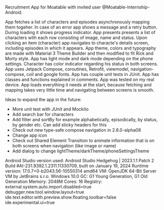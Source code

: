 Recruitment App for Moatable with invited user @Moatable-Internship-Android.

App fetches a list of characters and episodes asynchronously mapping them togeher.
In case of an error app shows a message and a retry button.
During loading it shows progress indicator.
App presents presents a list of characters with each row consisting of image, name and status.
Upon clicking an item (character) app navigates to characte's details screen, including episodes in which it appears.
App theme, colors and typography are made with Material 3 Theme Builder and then modified to fit Rick and Morty style.
App has light mode and dark mode depending on the phone settings.
Character has color indicator regarding his status in both screens.
App uses Jetpack Compose, coroutines, Retrofit, viewmodel, navigation-compose, coil and google fonts.
App has couple unit tests in JUnit.
App has classes and functions explained in comments.
App was tested on my real device.
App loads everything it needs at the start, because fetching and mapping takes very little time and navigating between screens is smooth.

Ideas to expand the app in the future:
- More unit test with JUnit and Mockito
- Add search bar for characters
- Add filter and sortBy for example alphabetically, episodically, by status, by gender etc. Can add sticky headers for this
- Check out new type-safe compose navigation in 2.8.0-alpha08
- Change app icon
- Check out Shared Element Transition to animate information that is on both screens when navigation (like image or name)
- Add dialog to change lightTheme/darkTheme/phoneSettingsTheme

Android Studio version used:
Android Studio Hedgehog | 2023.1.1 Patch 2
Build #AI-231.9392.1.2311.11330709, built on January 19, 2024
Runtime version: 17.0.7+0-b2043.56-10550314 amd64
VM: OpenJDK 64-Bit Server VM by JetBrains s.r.o.
Windows 10.0
GC: G1 Young Generation, G1 Old Generation
Memory: 2048M
Cores: 16
Registry:
    external.system.auto.import.disabled=true
    debugger.new.tool.window.layout=true
    ide.text.editor.with.preview.show.floating.toolbar=false
    ide.experimental.ui=true
